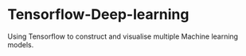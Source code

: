 # Tensorflow-Deep-learning
Using Tensorflow to construct and visualise multiple Machine learning models.
